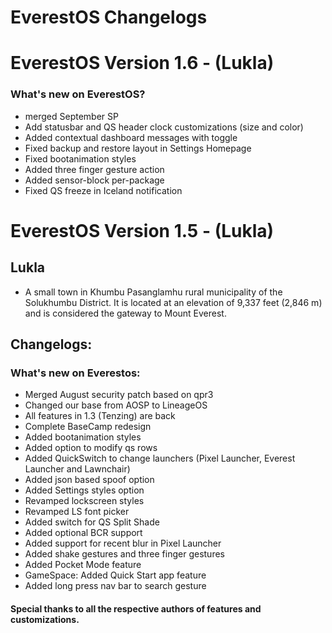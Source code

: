 # EverestOS Changelogs

# EverestOS Version 1.6 - (Lukla)

### What's new on EverestOS?

- merged September SP
- Add statusbar and QS header clock customizations (size and color)
- Added contextual dashboard messages with toggle
- Fixed backup and restore layout in Settings Homepage
- Fixed bootanimation styles
- Added three finger gesture action
- Added sensor-block per-package
- Fixed QS freeze in Iceland notification

# EverestOS Version 1.5 - (Lukla)

## Lukla

- A small town in Khumbu Pasanglamhu rural municipality of the Solukhumbu District. It is located at an elevation of 9,337 feet (2,846 m) and is considered the gateway to Mount Everest.

## Changelogs:

### What's new on Everestos:

- Merged August security patch based on qpr3
- Changed our base from AOSP to LineageOS
- All features in 1.3 (Tenzing) are back
- Complete BaseCamp redesign
- Added bootanimation styles
- Added option to modify qs rows
- Added QuickSwitch to change launchers (Pixel Launcher, Everest Launcher and Lawnchair)
- Added json based spoof option
- Added Settings styles option
- Revamped lockscreen styles 
- Revamped LS font picker
- Added switch for QS Split Shade
- Added optional BCR support
- Added support for recent blur in Pixel Launcher
- Added shake gestures and three finger gestures
- Added Pocket Mode feature
- GameSpace: Added Quick Start app feature
- Added long press nav bar to search gesture

#### Special thanks to all the respective authors of features and customizations.

